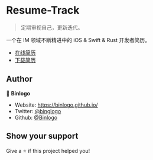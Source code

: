 # Resume-Track

> 定期审视自己，更新迭代。

一个在 IM 领域不断精进中的 iOS & Swift & Rust 开发者简历。

- [在线简历](https://binlogo.github.io/Resume-Track/)
- [下载简历](assets/resume.pdf)

## Author

👤 **Binlogo**

* Website: https://binlogo.github.io/
* Twitter: [@binglogo](https://twitter.com/binglogo)
* Github: [@Binlogo](https://github.com/Binlogo)

## Show your support

Give a ⭐️ if this project helped you!